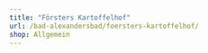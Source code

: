 ```yaml
---
title: "Försters Kartoffelhof"
url: /bad-alexandersbad/foersters-kartoffelhof/
shop: Allgemein
---
```

